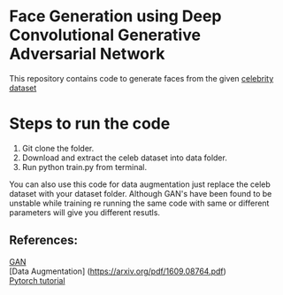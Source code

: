 # Face Generation using Deep Convolutional Generative Adversarial Network 

This repository contains code to generate faces from the given [celebrity dataset](https://drive.google.com/drive/folders/0B7EVK8r0v71pTUZsaXdaSnZBZzg)

# Steps to run the code
1. Git clone the folder.
2. Download and extract the celeb dataset into data folder.
3. Run python train.py from terminal.


You can also use this code for data augmentation just replace the celeb dataset with your dataset folder. Although GAN's have been found to be unstable while training re running the same code with same or different parameters will give you different resutls.

## References: 
[GAN](https://arxiv.org/abs/1406.2661)<br/>
[Data Augmentation] (https://arxiv.org/pdf/1609.08764.pdf)<br/>
[Pytorch tutorial](https://pytorch.org/tutorials/beginner/dcgan_faces_tutorial.html)

